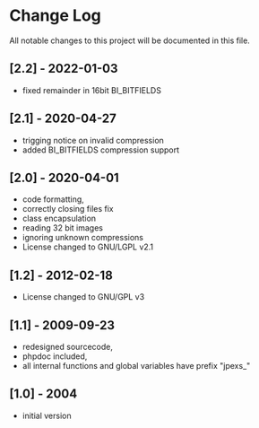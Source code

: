 # Change Log
All notable changes to this project will be documented in this file.

 ## [2.2] - 2022-01-03
  - fixed remainder in 16bit BI_BITFIELDS
 ## [2.1] - 2020-04-27
  - trigging notice on invalid compression
  - added BI_BITFIELDS compression support
 ## [2.0] - 2020-04-01
  - code formatting,
  - correctly closing files fix
  - class encapsulation
  - reading 32 bit images
  - ignoring unknown compressions
  - License changed to GNU/LGPL v2.1
 ## [1.2] - 2012-02-18
  - License changed to GNU/GPL v3
 ## [1.1] - 2009-09-23
  - redesigned sourcecode,
  - phpdoc included,
  - all internal functions and global variables have prefix "jpexs_"
 ## [1.0] - 2004
  - initial version
